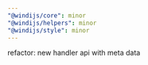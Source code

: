```yaml
---
"@windijs/core": minor
"@windijs/helpers": minor
"@windijs/style": minor
---
```


refactor: new handler api with meta data
